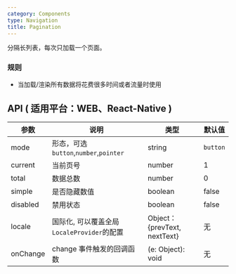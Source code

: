 ```yaml
---
category: Components
type: Navigation
title: Pagination
---
```


分隔长列表，每次只加载一个页面。

### 规则
- 当加载/渲染所有数据将花费很多时间或者流量时使用

## API ( 适用平台：WEB、React-Native )

| 参数      | 说明                                     | 类型    |默认值 |
|-----------|----------------------------------------|--------|--------|
|  mode  | 形态，可选`button`,`number`,`pointer` | string | `button`  |
|  current  | 当前页号 | number  |  1  |
|  total  | 数据总数 | number  |  0  |
|  simple  | 是否隐藏数值 | boolean | false  |
|  disabled  | 禁用状态 | boolean | false  |
| locale |  国际化, 可以覆盖全局`LocaleProvider`的配置 | Object：{prevText, nextText} | 无 |
|  onChange | change 事件触发的回调函数 | (e: Object): void | 无 |
